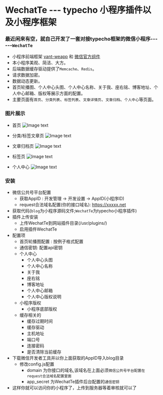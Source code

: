 # WechatTe --- typecho 小程序插件以及小程序框架

### 最近闲来有空，就自己开发了一套对接typecho框架的微信小程序------`WechatTe`
- 小程序前端框架 [vant-weapp](https://vant-contrib.gitee.io/vant-weapp/#/home) 和 [微信官方组件](https://developers.weixin.qq.com/miniprogram/dev/component/)
- 本小程序美观、简洁、大方。
- 后端数据缓存驱动提供了`Memcache`、`Redis`。
- 请求数据加密。
- 数据动态更新。
- 首页轮播图、个人中心头图、个人中心名称、关于我、座右铭、博客地址、个人中心邮箱、版权等展示方面的配置。
- 主要页面有`首页`、`分类列表`、`标签列表`、`文章详情页`、`文章归档`、`个人中心`等页面。

### 图片展示

- 首页
  ![Image text](https://niuzheng.net/usr/uploads/2022/07/index.jpg)
  <img src="https://niuzheng.net/usr/uploads/2022/07/index.jpg" width="10px"/>

- 分类/标签文章页
  ![Image text](https://niuzheng.net/usr/uploads/2022/07/cate.jpg)

- 文章归档页
  ![Image text](https://niuzheng.net/usr/uploads/2022/07/history.jpg)

- 标签页
  ![Image text](https://niuzheng.net/usr/uploads/2022/07/tag.jpg)

- 个人中心
  ![Image text](https://niuzheng.net/usr/uploads/2022/07/me.jpg)

### 安装
- 微信公共号平台配置
  - 获取AppID : 开发管理 -> 开发设置 -> AppID(小程序ID)  
  - request合法域名配置(你的接口域名): https://xxxxx.net  
- 获取代码(`blog`为小程序源码文件;`WechatTe`为typecho小程序插件)
- 插件上传安装
  - 上传WechatTe到网站插件目录(/usr/plugins/)
  - 启用插件WechatTe
- 配置项
  - 首页轮播图配置 : 按例子格式配置
  - 通信密钥: 配置api密钥
  - 个人中心
    - 个人中心头图
    - 个人中心名称
    - 关于我
    - 座右铭
    - 博客地址
    - 个人中心邮箱
    - 个人中心版权说明
  - 小程序版权
    - 小程序底部版权
  - 缓存相关的
    - 缓存过期时间 
    - 缓存驱动
    - 主机地址
    - 端口号
    - 连接密码
    - 是否清除当前缓存
- 下载微信开发者工具并以你上面获取的AppID导入blog目录
  - 修改config.js配置
    - domain 为你接口的域名,该域名在上面必须`微信公共号平台配置在request合法域名配置里面`
    - app_secret 为WechatTe插件后台配置的`通信密钥`
- 这样你就可以访问你的小程序了，上传到服务器等着审核就可以了  
